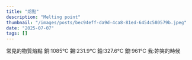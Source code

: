 ```yaml
---
title: "熔點"
description: "Melting point"
thumbnail: "/images/posts/bec94eff-da9d-4ca8-81ed-6454c580579b.jpeg"
date: "2025-07-07"
tags: []
---
```


常見的物質熔點
銅:1085°C
錫:231.9°C
鉛:327.6°C
銀:961°C
我:妳笑的時候

